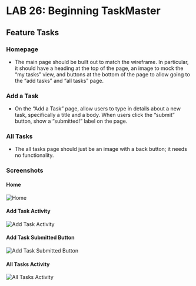 # LAB 26: Beginning TaskMaster

## Feature Tasks

### Homepage

- The main page should be built out to match the wireframe. In particular, it should have a heading at the top of the page, an image to mock the “my tasks” view, and buttons at the bottom of the page to allow going to the “add tasks” and “all tasks” page.

### Add a Task

- On the “Add a Task” page, allow users to type in details about a new task, specifically a title and a body. When users click the “submit” button, show a “submitted!” label on the page.

### All Tasks

- The all tasks page should just be an image with a back button; it needs no functionality.

### Screenshots

#### Home

![Home](screenshots/home.png)

#### Add Task Activity

![Add Task Activity](screenshots/addTaskActivity.png)

#### Add Task Submitted Button

![Add Task Submitted Button](screenshots/addTaskSubmittedButton.png)

#### All Tasks Activity

![All Tasks Activity](screenshots/allTasksActivity.png)
